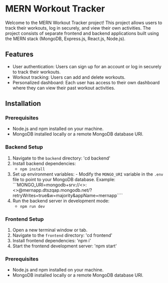# MERN Workout Tracker

Welcome to the MERN Workout Tracker project! This project allows users to track their workouts, log in securely, and view their own activities. The project consists of separate frontend and backend applications built using the MERN stack (MongoDB, Express.js, React.js, Node.js).

## Features

- User authentication: Users can sign up for an account or log in securely to track their workouts.
- Workout tracking: Users can add and delete workouts.
- Personalized dashboard: Each user has access to their own dashboard where they can view their past workout activities.

## Installation

### Prerequisites

- Node.js and npm installed on your machine.
- MongoDB installed locally or a remote MongoDB database URI.

### Backend Setup

  1. Navigate to the `backend` directory: 'cd backend'
  2. Install backend dependencies:
      - `npm install`
  3. Set up environment variables:
    - Modify the `MONGO_URI` variable in the `.env` file to point to your MongoDB        database. Example:
    ```MONGO_URI=mongodb+srv://<<username>>:<<password>>@mernapp.dtszqap.mongodb.net/?retryWrites=true&w=majority&appName=mernapp````
  5. Run the backend server in development mode:
      - `npm run dev`
    
        
### Frontend Setup

1. Open a new terminal window or tab.
2. Navigate to the `frontend` directory: 'cd frontend'
3. Install frontend dependencies: 'npm i'
4. Start the frontend development server: 'npm start'



### Prerequisites

- Node.js and npm installed on your machine.
- MongoDB installed locally or a remote MongoDB database URI.
